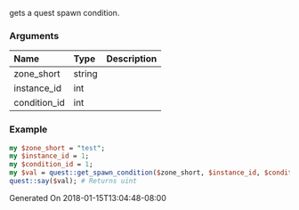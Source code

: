 gets a quest  spawn condition.
### Arguments
**Name**|**Type**|**Description**
:---|:---|:---
zone_short|string|
instance_id|int|
condition_id|int|

### Example

```perl
my $zone_short = "test";
my $instance_id = 1;
my $condition_id = 1;
my $val = quest::get_spawn_condition($zone_short, $instance_id, $condition_id);
quest::say($val); # Returns uint
```


Generated On 2018-01-15T13:04:48-08:00